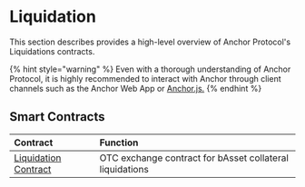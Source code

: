 # Liquidation

This section describes provides a high-level overview of Anchor Protocol's Liquidations contracts.

{% hint style="warning" %}
Even with a thorough understanding of Anchor Protocol, it is highly recommended to interact with Anchor through client channels such as the Anchor Web App or [Anchor.js.](../../developers/anchor.js.md)
{% endhint %}

## Smart Contracts

| Contract | Function |
| :--- | :--- |
| [Liquidation Contract](liquidation-contract.md) | OTC exchange contract for bAsset collateral liquidations |

